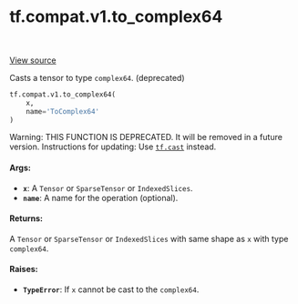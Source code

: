 <div itemscope itemtype="http://developers.google.com/ReferenceObject">
<meta itemprop="name" content="tf.compat.v1.to_complex64" />
<meta itemprop="path" content="Stable" />
</div>

# tf.compat.v1.to_complex64

<!-- Insert buttons and diff -->

<table class="tfo-notebook-buttons tfo-api" align="left">
</table>

<a target="_blank" href="/code/stable/tensorflow/python/ops/math_ops.py">View source</a>



Casts a tensor to type `complex64`. (deprecated)

``` python
tf.compat.v1.to_complex64(
    x,
    name='ToComplex64'
)
```



<!-- Placeholder for "Used in" -->

Warning: THIS FUNCTION IS DEPRECATED. It will be removed in a future version.
Instructions for updating:
Use <a href="../../../tf/cast.md"><code>tf.cast</code></a> instead.

#### Args:


* <b>`x`</b>: A `Tensor` or `SparseTensor` or `IndexedSlices`.
* <b>`name`</b>: A name for the operation (optional).


#### Returns:

A `Tensor` or `SparseTensor` or `IndexedSlices` with same shape as `x` with
type `complex64`.



#### Raises:


* <b>`TypeError`</b>: If `x` cannot be cast to the `complex64`.

